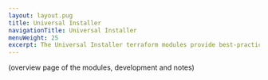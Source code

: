 ```yaml
---
layout: layout.pug
title: Universal Installer
navigationTitle: Universal Installer
menuWeight: 25
excerpt: The Universal Installer terraform modules provide best-practice infrastructure and cluster management.
---
```

(overview page of the modules, development and notes)
